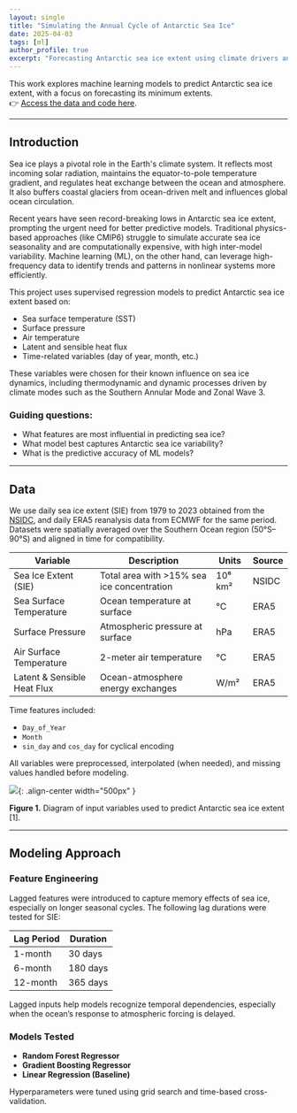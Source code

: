 ```yaml
---
layout: single
title: "Simulating the Annual Cycle of Antarctic Sea Ice"
date: 2025-04-03
tags: [ml]
author_profile: true
excerpt: "Forecasting Antarctic sea ice extent using climate drivers and machine learning."
---
```


This work explores machine learning models to predict Antarctic sea ice extent, with a focus on forecasting its minimum extents.  
👉 [Access the data and code here](#).

***

## Introduction

Sea ice plays a pivotal role in the Earth's climate system. It reflects most incoming solar radiation, maintains the equator-to-pole temperature gradient, and regulates heat exchange between the ocean and atmosphere. It also buffers coastal glaciers from ocean-driven melt and influences global ocean circulation.

Recent years have seen record-breaking lows in Antarctic sea ice extent, prompting the urgent need for better predictive models. Traditional physics-based approaches (like CMIP6) struggle to simulate accurate sea ice seasonality and are computationally expensive, with high inter-model variability. Machine learning (ML), on the other hand, can leverage high-frequency data to identify trends and patterns in nonlinear systems more efficiently.

This project uses supervised regression models to predict Antarctic sea ice extent based on:

- Sea surface temperature (SST)
- Surface pressure
- Air temperature
- Latent and sensible heat flux
- Time-related variables (day of year, month, etc.)

These variables were chosen for their known influence on sea ice dynamics, including thermodynamic and dynamic processes driven by climate modes such as the Southern Annular Mode and Zonal Wave 3.

### Guiding questions:
- What features are most influential in predicting sea ice?
- What model best captures Antarctic sea ice variability?
- What is the predictive accuracy of ML models?

---

## Data

We use daily sea ice extent (SIE) from 1979 to 2023 obtained from the [NSIDC](https://nsidc.org/), and daily ERA5 reanalysis data from ECMWF for the same period. Datasets were spatially averaged over the Southern Ocean region (50°S–90°S) and aligned in time for compatibility.

| **Variable**                | **Description**                                      | **Units**     | **Source**       |
|-----------------------------|------------------------------------------------------|---------------|------------------|
| Sea Ice Extent (SIE)        | Total area with >15% sea ice concentration           | 10⁶ km²       | NSIDC            |
| Sea Surface Temperature     | Ocean temperature at surface                         | °C            | ERA5             |
| Surface Pressure            | Atmospheric pressure at surface                      | hPa           | ERA5             |
| Air Surface Temperature     | 2-meter air temperature                              | °C            | ERA5             |
| Latent & Sensible Heat Flux | Ocean-atmosphere energy exchanges                    | W/m²          | ERA5             |

Time features included:
- `Day_of_Year`
- `Month`
- `sin_day` and `cos_day` for cyclical encoding

All variables were preprocessed, interpolated (when needed), and missing values handled before modeling.

![](/assets/IMG/datapenguin.png){: .align-center width="500px" }

**Figure 1.** Diagram of input variables used to predict Antarctic sea ice extent [1].

---

## Modeling Approach

### Feature Engineering

Lagged features were introduced to capture memory effects of sea ice, especially on longer seasonal cycles. The following lag durations were tested for SIE:

| **Lag Period** | **Duration** |
|----------------|--------------|
| 1-month        | 30 days      |
| 6-month        | 180 days     |
| 12-month       | 365 days     |

Lagged inputs help models recognize temporal dependencies, especially when the ocean’s response to atmospheric forcing is delayed.

### Models Tested
- **Random Forest Regressor**
- **Gradient Boosting Regressor**
- **Linear Regression (Baseline)**

Hyperparameters were tuned using grid search and time-based cross-validation.



